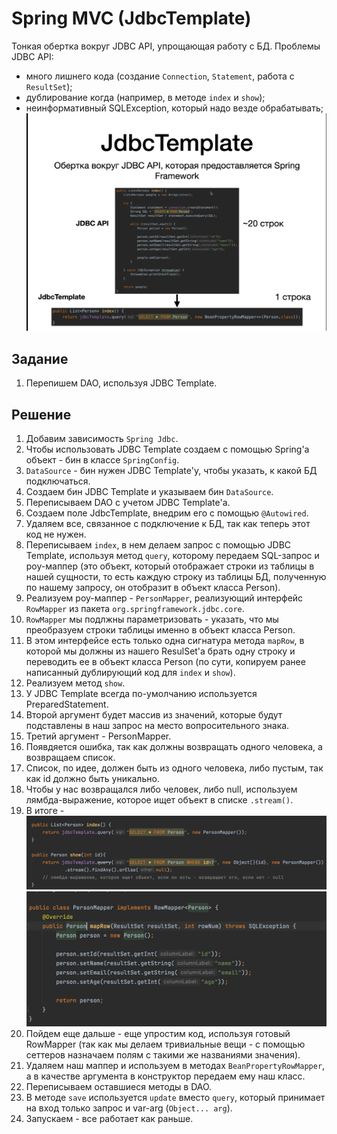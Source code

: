 # Spring MVC (JdbcTemplate)

Тонкая обертка вокруг JDBC API, упрощающая работу с БД.
Проблемы JDBC API:
- много лишнего кода (создание `Connection`, `Statement`, работа с `ResultSet`);
- дублирование когда (например, в методе `index` и `show`);
- неинформативный SQLException, который надо везде обрабатывать;
![JdbcTemplate](images/68.png)

## Задание

1. Перепишем DAO, используя JDBC Template.

## Решение

1. Добавим зависимость `Spring Jdbc`.
2. Чтобы использовать JDBC Template создаем с помощью Spring'а объект - бин в классе `SpringConfig`.
3. `DataSource` - бин нужен JDBC Template'у, чтобы указать, к какой БД подключаться.
4. Создаем бин JDBC Template и указываем бин `DataSource`.
5. Переписываем DAO с учетом JDBC Template'а.
6. Создаем поле JdbcTemplate, внедрим его с помощью `@Autowired`.
7. Удаляем все,  связанное с подключение к БД, так как теперь этот код не нужен.
8. Переписываем `index`, в нем делаем запрос с помощью JDBC Template, используя метод `query`, которому передаем SQL-запрос и роу-маппер (это объект, который  отображает строки из таблицы в  нашей сущности, то есть каждую строку из таблицы БД, полученную по нашему запросу, он отобразит в объект класса Person).
9. Реализуем роу-маппер - `PersonMapper`, реализующий интерфейс `RowMapper` из пакета `org.springframework.jdbc.core`.
10. `RowMapper` мы подлжны параметризовать - указать, что мы преобразуем строки таблицы именно в объект класса Person.
11. В этом интерфейсе есть только одна сигнатура метода `mapRow`, в которой мы должны из нашего ResulSet'а брать одну строку и переводить ее в объект класса Person (по сути, копируем ранее написанный дублирующий код для `index` и `show`).
12. Реализуем метод `show`.
13. У JDBC Template всегда по-умолчанию используется PreparedStatement.
14. Второй аргумент будет массив из значений, которые будут подставлены в наш запрос на место вопросительного знака.
15. Третий аргумент - PersonMapper.
16. Появдяется ошибка, так как должны возвращать одного человека, а возвращаем список.
17. Список, по идее, должен быть из одного человека, либо пустым, так как id должно быть уникально.
18. Чтобы у нас возвращался либо человек, либо null, используем лямбда-выражение, которое ищет объект в списке `.stream()`.
19. В итоге - ![result](images/69.png) ![result](images/70.png)
20. Пойдем еще дальше - еще упростим код, используя готовый RowMapper (так как мы делаем тривиальные вещи - с помощью сеттеров назначаем полям с такими же названиями значения).
21. Удаляем наш маппер и используем в методах `BeanPropertyRowMapper`, а в качестве аргумента в конструктор передаем ему наш класс.
22. Переписываем оставшиеся методы в DAO.
23. В методе `save` используется `update` вместо `query`, который принимает на вход только запрос и var-arg (`Object... arg`).
24. Запускаем - все работает как раньше.